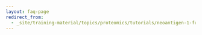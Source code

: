 ```yaml
---
layout: faq-page
redirect_from:
  - _site/training-material/topics/proteomics/tutorials/neoantigen-1-fusion-database-generation/faqs/index.html
---
```

